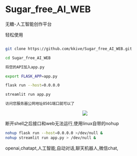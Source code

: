 # Sugar_free_AI_WEB
无糖-人工智能创作平台
<summary>轻松使用</summary>

```bash

git clone https://github.com/kkive/Sugar_free_AI_WEB.git

cd Sugar_free_AI_WEB

将您的API加入app.py

export FLASK_APP=app.py

flask run --host=0.0.0.0

streamlit run app.py

访问您服务器公网地址8501端口就可以了

```

<div align="center">
<img src="https://user-images.githubusercontent.com/51246778/209045072-01e4a2a1-3daf-477f-86a6-daa8998eb108.jpg"/>
</div>

断开shell之后接口和web无法运行,使用linux自带的nohup

```bash
nohup flask run --host=0.0.0.0 >/dev/null &
nohup streamlit run app.py > /dev/null &
```


openai,chatapt,人工智能,自动对话,聊天机器人,微信chat,
